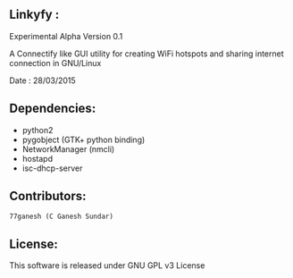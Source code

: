 Linkyfy : 
--------
Experimental Alpha Version 0.1

A Connectify like GUI utility for creating WiFi hotspots and sharing internet 
connection in GNU/Linux

Date	: 28/03/2015

Dependencies:
-------------
* python2
* pygobject (GTK+ python binding)
* NetworkManager (nmcli)
* hostapd
* isc-dhcp-server

Contributors:
-------------
	77ganesh (C Ganesh Sundar)

License:
--------
This software is released under GNU GPL v3 License

